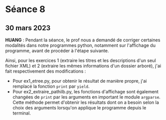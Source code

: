 # Séance 8

## 30 mars 2023

**HUANG** : Pendant la séance, le prof nous a demandé de corriger certaines modalités dans notre programmes python, notamment sur l'affichage du programme, avant de procéder à l'étape suivante.

Ainsi, pour les exercices 1 (extraire les titres et les descriptions d'un seul fichier XML) et 2 (extraire les mêmes informations d'un dossier arboré), j'ai fait respectivement des modifications :

- Pour ex1_etree.py, pour obtenir le résultat de manière propre, j'ai remplacé la fonction `print` par `yield`.
- Pour ex2_extraire_pathilb.py, les fonctions d'affichage sont également changées de `print` par les arguments en important le module `argparse`. Cette méthode permet d'obtenir les résultats dont on a besoin selon la choix des arguments lorsqu'on applique le programme depuis le terminal.